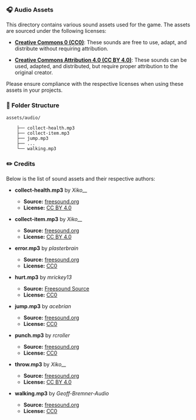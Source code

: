 ### 🎧 Audio Assets

This directory contains various sound assets used for the game. The assets are sourced under the following licenses:

- **[Creative Commons 0 (CC0)](https://creativecommons.org/publicdomain/zero/1.0/deed.en)**: These sounds are free to use, adapt, and distribute without requiring attribution.

- **[Creative Commons Attribution 4.0 (CC BY 4.0)](https://creativecommons.org/licenses/by/4.0/)**: These sounds can be used, adapted, and distributed, but require proper attribution to the original creator.

Please ensure compliance with the respective licenses when using these assets in your projects.



### 📂 Folder Structure

```
assets/audio/

    ├── collect-health.mp3
    ├── collect-item.mp3
    ├── jump.mp3
    ├── ...
    └── walking.mp3
```

### ✏️ Credits

Below is the list of sound assets and their respective authors:

- **collect-health.mp3** by *Xiko__*  
  - **Source:** [freesound.org](https://freesound.org/s/711252/)
  - **License:** [CC BY 4.0](https://creativecommons.org/licenses/by/4.0/)

- **collect-item.mp3** by *Xiko__*  
  - **Source:** [freesound.org](https://freesound.org/s/711128/)
  - **License:** [CC BY 4.0](https://creativecommons.org/licenses/by/4.0/)

- **error.mp3** by *plasterbrain*  
  - **Source:** [freesound.org](https://freesound.org/s/423169/)
  - **License:** [CC0](https://creativecommons.org/publicdomain/zero/1.0/deed.en)

- **hurt.mp3** by *mrickey13*  
  - **Source:** [Freesound Source](https://freesound.org/s/515624/)
  - **License:** [CC0](https://creativecommons.org/publicdomain/zero/1.0/deed.en)

- **jump.mp3** by *acebrian*  
  - **Source:** [freesound.org](https://freesound.org/s/380471/)
  - **License:** [CC0](https://creativecommons.org/publicdomain/zero/1.0/deed.en)

- **punch.mp3** by *rcroller*  
  - **Source:** [freesound.org](https://freesound.org/s/424144/)
  - **License:** [CC0](https://creativecommons.org/publicdomain/zero/1.0/deed.en)

- **throw.mp3** by *Xiko__*  
  - **Source:** [freesound.org](https://freesound.org/s/711256/)
  - **License:** [CC BY 4.0](https://creativecommons.org/licenses/by/4.0/)

- **walking.mp3** by *Geoff-Bremner-Audio*  
  - **Source:** [freesound.org](https://freesound.org/s/745654/)
  - **License:** [CC0](https://creativecommons.org/publicdomain/zero/1.0/deed.en)
